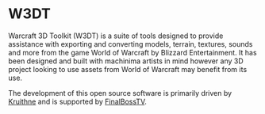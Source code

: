 W3DT
====

Warcraft 3D Toolkit (W3DT) is a suite of tools designed to provide assistance with exporting and converting models, terrain, textures, sounds and more from the game World of Warcraft by Blizzard Entertainment. It has been designed and built with machinima artists in mind however any 3D project looking to use assets from World of Warcraft may benefit from its use.

The development of this open source software is primarily driven by [Kruithne](https://twitter.com/Kruithne) and is supported by [FinalBossTV](http://finalboss.tv/).